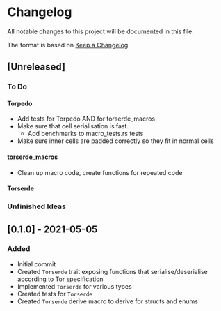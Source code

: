 # Changelog
All notable changes to this project will be documented in this file.

The format is based on [Keep a Changelog](https://keepachangelog.com/en/1.0.0/).

## [Unreleased]
### To Do

#### Torpedo
- Add tests for Torpedo AND for torserde_macros
- Make sure that cell serialisation is fast. 
  - Add benchmarks to macro_tests.rs tests
- Make sure inner cells are padded correctly so they fit in normal cells

#### torserde_macros
- Clean up macro code, create functions for repeated code

#### Torserde

### Unfinished Ideas

## [0.1.0] - 2021-05-05
### Added
- Initial commit
- Created `Torserde` trait exposing functions that serialise/deserialise according to Tor specification
- Implemented `Torserde` for various types
- Created tests for `Torserde`  
- Created `Torserde` derive macro to derive for structs and enums